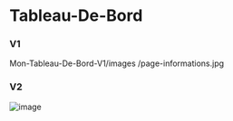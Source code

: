 # Tableau-De-Bord


### V1

Mon-Tableau-De-Bord-V1/images
/page-informations.jpg

### V2

![image](https://github.com/MichelJourdain/Tableau-De-Bord/assets/83040228/baf1383a-21f5-4596-ad26-1851f64d5778)


